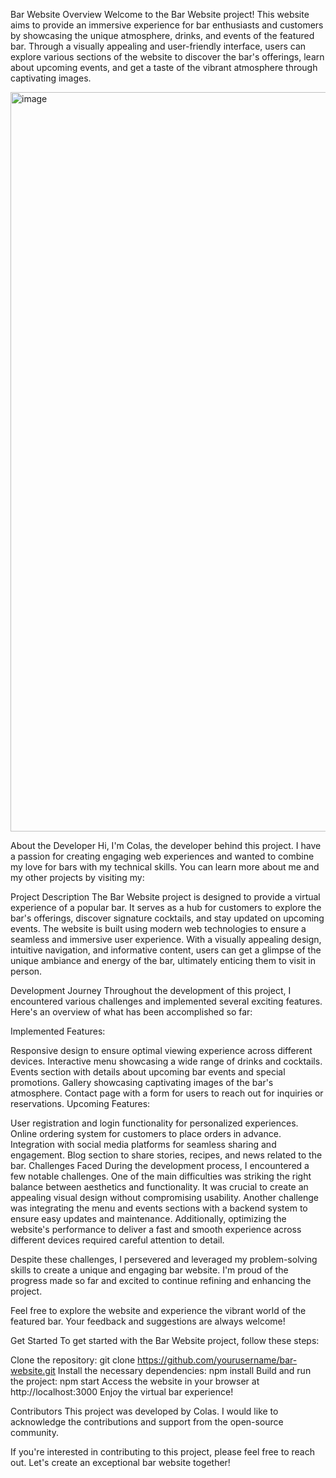 Bar Website
Overview
Welcome to the Bar Website project! This website aims to provide an immersive experience for bar enthusiasts and customers by showcasing the unique atmosphere, drinks, and events of the featured bar. Through a visually appealing and user-friendly interface, users can explore various sections of the website to discover the bar's offerings, learn about upcoming events, and get a taste of the vibrant atmosphere through captivating images.

<img width="1183" alt="image" src="https://github.com/cocofox1902/Web_impond/assets/57412923/ad6005ab-aa7d-4f96-9941-20788076ca02">

About the Developer
Hi, I'm Colas, the developer behind this project. I have a passion for creating engaging web experiences and wanted to combine my love for bars with my technical skills. You can learn more about me and my other projects by visiting my:

Project Description
The Bar Website project is designed to provide a virtual experience of a popular bar. It serves as a hub for customers to explore the bar's offerings, discover signature cocktails, and stay updated on upcoming events. The website is built using modern web technologies to ensure a seamless and immersive user experience. With a visually appealing design, intuitive navigation, and informative content, users can get a glimpse of the unique ambiance and energy of the bar, ultimately enticing them to visit in person.

Development Journey
Throughout the development of this project, I encountered various challenges and implemented several exciting features. Here's an overview of what has been accomplished so far:

Implemented Features:

Responsive design to ensure optimal viewing experience across different devices.
Interactive menu showcasing a wide range of drinks and cocktails.
Events section with details about upcoming bar events and special promotions.
Gallery showcasing captivating images of the bar's atmosphere.
Contact page with a form for users to reach out for inquiries or reservations.
Upcoming Features:

User registration and login functionality for personalized experiences.
Online ordering system for customers to place orders in advance.
Integration with social media platforms for seamless sharing and engagement.
Blog section to share stories, recipes, and news related to the bar.
Challenges Faced
During the development process, I encountered a few notable challenges. One of the main difficulties was striking the right balance between aesthetics and functionality. It was crucial to create an appealing visual design without compromising usability. Another challenge was integrating the menu and events sections with a backend system to ensure easy updates and maintenance. Additionally, optimizing the website's performance to deliver a fast and smooth experience across different devices required careful attention to detail.

Despite these challenges, I persevered and leveraged my problem-solving skills to create a unique and engaging bar website. I'm proud of the progress made so far and excited to continue refining and enhancing the project.

Feel free to explore the website and experience the vibrant world of the featured bar. Your feedback and suggestions are always welcome!

Get Started
To get started with the Bar Website project, follow these steps:

Clone the repository: git clone https://github.com/yourusername/bar-website.git
Install the necessary dependencies: npm install
Build and run the project: npm start
Access the website in your browser at http://localhost:3000
Enjoy the virtual bar experience!

Contributors
This project was developed by Colas. I would like to acknowledge the contributions and support from the open-source community.

If you're interested in contributing to this project, please feel free to reach out. Let's create an exceptional bar website together!
